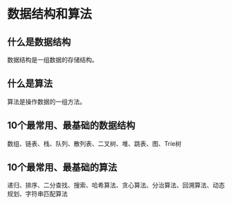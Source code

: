 # 数据结构和算法

## 什么是数据结构

数据结构是一组数据的存储结构。

## 什么是算法

算法是操作数据的一组方法。

## 10个最常用、最基础的数据结构

数组、链表、栈、队列、散列表、二叉树、堆、跳表、图、Trie树

## 10个最常用、最基础的算法

递归、排序、二分查找、搜索、哈希算法、贪心算法、分治算法、回溯算法、动态规划、字符串匹配算法

